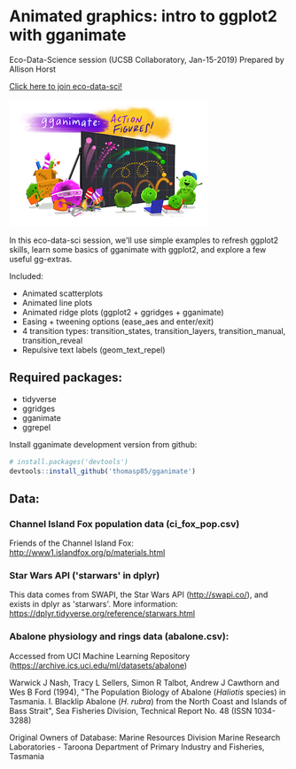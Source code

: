 # Animated graphics: intro to ggplot2 with gganimate
Eco-Data-Science session (UCSB Collaboratory, Jan-15-2019)
Prepared by Allison Horst

[Click here to join eco-data-sci!](https://eco-data-science.github.io/)

![gganimate_fireworks_small](gganimate_fireworks_small.png)

In this eco-data-sci session, we'll use simple examples to refresh ggplot2 skills, learn some basics of gganimate with ggplot2, and explore a few useful gg-extras. 

Included:

- Animated scatterplots
- Animated line plots
- Animated ridge plots (ggplot2 + ggridges + gganimate)
- Easing + tweening options (ease_aes and enter/exit)
- 4 transition types: transition_states, transition_layers, transition_manual, transition_reveal
- Repulsive text labels (geom_text_repel)


## Required packages: 

- tidyverse
- ggridges 
- gganimate
- ggrepel

Install gganimate development version from github:

```r
# install.packages('devtools')
devtools::install_github('thomasp85/gganimate')
```

## Data: 

### Channel Island Fox population data (ci_fox_pop.csv)

Friends of the Channel Island Fox: <http://www1.islandfox.org/p/materials.html>

### Star Wars API ('starwars' in dplyr)

This data comes from SWAPI, the Star Wars API (<http://swapi.co/>), and exists in dplyr as 'starwars'. 
More information: <https://dplyr.tidyverse.org/reference/starwars.html>

### Abalone physiology and rings data (abalone.csv): 

Accessed from UCI Machine Learning Repository (<https://archive.ics.uci.edu/ml/datasets/abalone>)

Warwick J Nash, Tracy L Sellers, Simon R Talbot, Andrew J Cawthorn and Wes B Ford (1994), "The Population Biology of Abalone (_Haliotis_ species) in Tasmania. I. Blacklip Abalone (_H. rubra_) from the North Coast and Islands of Bass Strait", Sea Fisheries Division, Technical Report No. 48 (ISSN 1034-3288)

Original Owners of Database:
Marine Resources Division
Marine Research Laboratories - Taroona
Department of Primary Industry and Fisheries, Tasmania



